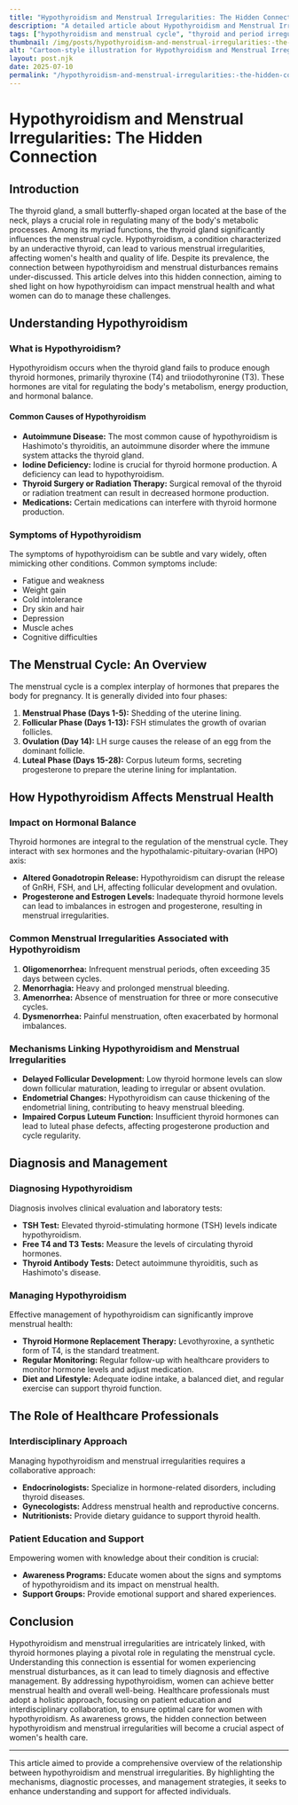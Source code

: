 ```yaml
---
title: "Hypothyroidism and Menstrual Irregularities: The Hidden Connection"
description: "A detailed article about Hypothyroidism and Menstrual Irregularities: The Hidden Connection."
tags: ["hypothyroidism and menstrual cycle", "thyroid and period irregularities", "hypothyroidism effects on menstruation", "menstrual irregularities and thyroid", "thyroid disorders and menstrual health"]
thumbnail: /img/posts/hypothyroidism-and-menstrual-irregularities:-the-hidden-connection.webp
alt: "Cartoon-style illustration for Hypothyroidism and Menstrual Irregularities: The Hidden Connection"
layout: post.njk
date: 2025-07-10
permalink: "/hypothyroidism-and-menstrual-irregularities:-the-hidden-connection/"
---
```


# Hypothyroidism and Menstrual Irregularities: The Hidden Connection

## Introduction

The thyroid gland, a small butterfly-shaped organ located at the base of the neck, plays a crucial role in regulating many of the body's metabolic processes. Among its myriad functions, the thyroid gland significantly influences the menstrual cycle. Hypothyroidism, a condition characterized by an underactive thyroid, can lead to various menstrual irregularities, affecting women's health and quality of life. Despite its prevalence, the connection between hypothyroidism and menstrual disturbances remains under-discussed. This article delves into this hidden connection, aiming to shed light on how hypothyroidism can impact menstrual health and what women can do to manage these challenges.

## Understanding Hypothyroidism

### What is Hypothyroidism?

Hypothyroidism occurs when the thyroid gland fails to produce enough thyroid hormones, primarily thyroxine (T4) and triiodothyronine (T3). These hormones are vital for regulating the body's metabolism, energy production, and hormonal balance.

#### Common Causes of Hypothyroidism

- **Autoimmune Disease:** The most common cause of hypothyroidism is Hashimoto's thyroiditis, an autoimmune disorder where the immune system attacks the thyroid gland.
- **Iodine Deficiency:** Iodine is crucial for thyroid hormone production. A deficiency can lead to hypothyroidism.
- **Thyroid Surgery or Radiation Therapy:** Surgical removal of the thyroid or radiation treatment can result in decreased hormone production.
- **Medications:** Certain medications can interfere with thyroid hormone production.

### Symptoms of Hypothyroidism

The symptoms of hypothyroidism can be subtle and vary widely, often mimicking other conditions. Common symptoms include:

- Fatigue and weakness
- Weight gain
- Cold intolerance
- Dry skin and hair
- Depression
- Muscle aches
- Cognitive difficulties

## The Menstrual Cycle: An Overview

The menstrual cycle is a complex interplay of hormones that prepares the body for pregnancy. It is generally divided into four phases:

1. **Menstrual Phase (Days 1-5):** Shedding of the uterine lining.
2. **Follicular Phase (Days 1-13):** FSH stimulates the growth of ovarian follicles.
3. **Ovulation (Day 14):** LH surge causes the release of an egg from the dominant follicle.
4. **Luteal Phase (Days 15-28):** Corpus luteum forms, secreting progesterone to prepare the uterine lining for implantation.

## How Hypothyroidism Affects Menstrual Health

### Impact on Hormonal Balance

Thyroid hormones are integral to the regulation of the menstrual cycle. They interact with sex hormones and the hypothalamic-pituitary-ovarian (HPO) axis:

- **Altered Gonadotropin Release:** Hypothyroidism can disrupt the release of GnRH, FSH, and LH, affecting follicular development and ovulation.
- **Progesterone and Estrogen Levels:** Inadequate thyroid hormone levels can lead to imbalances in estrogen and progesterone, resulting in menstrual irregularities.

### Common Menstrual Irregularities Associated with Hypothyroidism

1. **Oligomenorrhea:** Infrequent menstrual periods, often exceeding 35 days between cycles.
2. **Menorrhagia:** Heavy and prolonged menstrual bleeding.
3. **Amenorrhea:** Absence of menstruation for three or more consecutive cycles.
4. **Dysmenorrhea:** Painful menstruation, often exacerbated by hormonal imbalances.

### Mechanisms Linking Hypothyroidism and Menstrual Irregularities

- **Delayed Follicular Development:** Low thyroid hormone levels can slow down follicular maturation, leading to irregular or absent ovulation.
- **Endometrial Changes:** Hypothyroidism can cause thickening of the endometrial lining, contributing to heavy menstrual bleeding.
- **Impaired Corpus Luteum Function:** Insufficient thyroid hormones can lead to luteal phase defects, affecting progesterone production and cycle regularity.

## Diagnosis and Management

### Diagnosing Hypothyroidism

Diagnosis involves clinical evaluation and laboratory tests:

- **TSH Test:** Elevated thyroid-stimulating hormone (TSH) levels indicate hypothyroidism.
- **Free T4 and T3 Tests:** Measure the levels of circulating thyroid hormones.
- **Thyroid Antibody Tests:** Detect autoimmune thyroiditis, such as Hashimoto's disease.

### Managing Hypothyroidism

Effective management of hypothyroidism can significantly improve menstrual health:

- **Thyroid Hormone Replacement Therapy:** Levothyroxine, a synthetic form of T4, is the standard treatment.
- **Regular Monitoring:** Regular follow-up with healthcare providers to monitor hormone levels and adjust medication.
- **Diet and Lifestyle:** Adequate iodine intake, a balanced diet, and regular exercise can support thyroid function.

## The Role of Healthcare Professionals

### Interdisciplinary Approach

Managing hypothyroidism and menstrual irregularities requires a collaborative approach:

- **Endocrinologists:** Specialize in hormone-related disorders, including thyroid diseases.
- **Gynecologists:** Address menstrual health and reproductive concerns.
- **Nutritionists:** Provide dietary guidance to support thyroid health.

### Patient Education and Support

Empowering women with knowledge about their condition is crucial:

- **Awareness Programs:** Educate women about the signs and symptoms of hypothyroidism and its impact on menstrual health.
- **Support Groups:** Provide emotional support and shared experiences.

## Conclusion

Hypothyroidism and menstrual irregularities are intricately linked, with thyroid hormones playing a pivotal role in regulating the menstrual cycle. Understanding this connection is essential for women experiencing menstrual disturbances, as it can lead to timely diagnosis and effective management. By addressing hypothyroidism, women can achieve better menstrual health and overall well-being. Healthcare professionals must adopt a holistic approach, focusing on patient education and interdisciplinary collaboration, to ensure optimal care for women with hypothyroidism. As awareness grows, the hidden connection between hypothyroidism and menstrual irregularities will become a crucial aspect of women's health care.

---

This article aimed to provide a comprehensive overview of the relationship between hypothyroidism and menstrual irregularities. By highlighting the mechanisms, diagnostic processes, and management strategies, it seeks to enhance understanding and support for affected individuals.